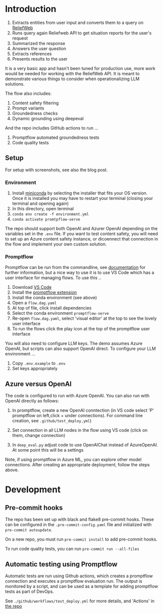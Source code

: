 # Introduction



1. Extracts entities from user input and converts them to a query on [ReliefWeb](https://reliefweb.int/)
2. Runs query again Reliefweb API to get situation reports for the user's request
3. Summarized the response
4. Answers the user question
5. Extracts references 
6. Presents results to the user

It is a very basic app and hasn't been tuned for production use, more work would be needed for working with the ReliefWeb API. It is meant to demonstrate various things to consider when operationalizing LLM solutions. 

The flow also includes:

1. Content safety filtering
2. Prompt variants
3. Groundedness checks
4. Dynamic grounding using deepeval

And the repo includes GitHub actions to run ...

1. Promptflow automated groundedness tests
2. Code quality tests 

## Setup

For setup with screenshots, see also the blog post.

### Environment

1. Install [miniconda](https://docs.conda.io/en/latest/miniconda.html) by selecting the installer that fits your OS version. Once it is installed you may have to restart your terminal (closing your terminal and opening again)
2. In this directory, open terminal
3. `conda env create -f environment.yml`
4. `conda activate promtpflow-serve`

The repo should support both OpenAI and Azurer OpenAI depending on the variables set in the `.env` file. If you want
to test content safety, you will need to set up an Azure content safety instance, or dicoennect that connection in the flow and implement your own custom solution.

### Promptflow
Promptflow can be run from the commandline, see [documentation](https://microsoft.github.io/promptflow/index.html) for further information, but a nice way to use it is to use VS Code which has a user interface for managing flows. To use this ..

1. Download [VS Code](https://code.visualstudio.com/download)
2. Install the [promptflow extension](https://marketplace.visualstudio.com/items?itemName=prompt-flow.prompt-flow)
3. Install the conda environment (see above)
4. Open a `flow.dag.yaml`
5. At top of file, click install dependencies
6. Select the conda environment `promptflow-serve`
7. Re-open `flow.dag.yaml`, select 'visual editor' at the top to see the lovely user interface
8. To run the flows click the play icon at the top of the promptflow user interface 

You will also need to configure LLM keys. The demo assumes Azure OpenAI, but scripts can also support OpenAI direct. To configure your LLM environment ...

1. Copy `.env.example` to `.env`
2. Set keys appropriately

## Azure versus OpenAI

The code is configured to run with Azure OpenAI. You can also run with OpenAI directly as follows:

1. In promptflow, create a new OpenAI conntection (in VS code select 'P' promptflow on left,click + under connections). For command line creation, see `.github/test_deploy,yml`)

2. Set connection in all LLM nodes in the flow using VS code (click on them, change connection)

3. In `deep_eval.py` adjust code to use OpenAIChat instead of AzureOpenAI. At some point this will be a settings

Note, if using promptflow in Azure ML, you can explore other model connections. After creating an appropriate deployment, follow the steps above.

# Development

## Pre-commit hooks

The repo has been set up with black and flake8 pre-commit hooks. These can be configured in the `.pre-commit-config.yaml` file and initialized with `pre-commit autoupdate`.

On a new repo, you must run `pre-commit install` to add pre-commit hooks.

To run code quality tests, you can run `pre-commit run --all-files`

## Automatic testing using Promptflow

Automatic tests are run using Github actions, which creates a promptflow connection and executes a promptflow evaluation run. The output is monitored by a script, and can be used as a template for adding promptflow tests as part of DevOps. 

See `./github/workflows/test_deploy.yml` for more details, and 'Actions' in [the repo](https://github.com/datakind/promptflow_devops_example)
